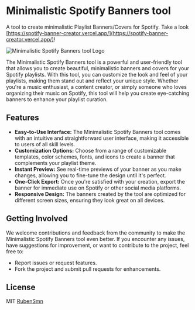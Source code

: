 # Minimalistic Spotify Banners tool

A tool to create minimalistic Playlist Banners/Covers for Spotify. Take a look [https://spotify-banner-creator.vercel.app/](https://spotify-banner-creator.vercel.app/)!

![Minimalistic Spotify Banners tool Logo](image-here)

The Minimalistic Spotify Banners tool is a powerful and user-friendly tool that allows you to create beautiful, minimalistic banners and covers for your Spotify playlists. With this tool, you can customize the look and feel of your playlists, making them stand out and reflect your unique style. Whether you're a music enthusiast, a content creator, or simply someone who loves organizing their music on Spotify, this tool will help you create eye-catching banners to enhance your playlist curation.

## Features

- **Easy-to-Use Interface:** The Minimalistic Spotify Banners tool comes with an intuitive and straightforward user interface, making it accessible to users of all skill levels.
- **Customization Options:** Choose from a range of customizable templates, color schemes, fonts, and icons to create a banner that complements your playlist theme.
- **Instant Preview:** See real-time previews of your banner as you make changes, allowing you to fine-tune the design until it's perfect.
- **One-Click Export:** Once you're satisfied with your creation, export the banner for immediate use on Spotify or other social media platforms.
- **Responsive Design:** The banners created by the tool are optimized for different screen sizes, ensuring they look great on all devices.

## Getting Involved

We welcome contributions and feedback from the community to make the Minimalistic Spotify Banners tool even better. If you encounter any issues, have suggestions for improvement, or want to contribute to the project, feel free to:

- Report issues or request features.
- Fork the project and submit pull requests for enhancements.

## License

MIT [RubenSmn](https://github.com/RubenSmn)

